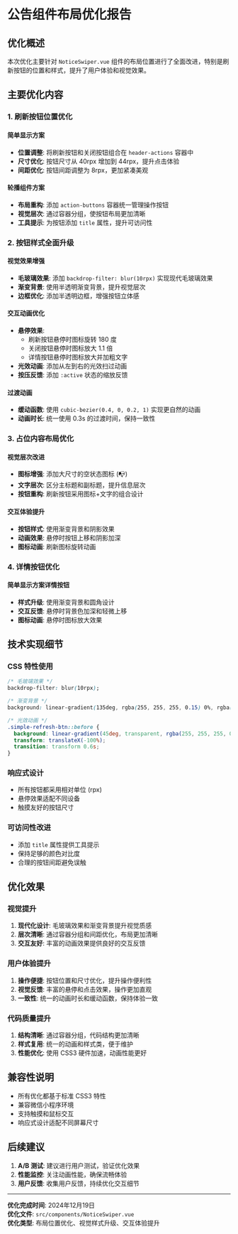 # 公告组件布局优化报告

## 优化概述

本次优化主要针对 `NoticeSwiper.vue` 组件的布局位置进行了全面改进，特别是刷新按钮的位置和样式，提升了用户体验和视觉效果。

## 主要优化内容

### 1. 刷新按钮位置优化

#### 简单显示方案
- **位置调整**: 将刷新按钮和关闭按钮组合在 `header-actions` 容器中
- **尺寸优化**: 按钮尺寸从 40rpx 增加到 44rpx，提升点击体验
- **间距优化**: 按钮间距调整为 8rpx，更加紧凑美观

#### 轮播组件方案
- **布局重构**: 添加 `action-buttons` 容器统一管理操作按钮
- **视觉层次**: 通过容器分组，使按钮布局更加清晰
- **工具提示**: 为按钮添加 `title` 属性，提升可访问性

### 2. 按钮样式全面升级

#### 视觉效果增强
- **毛玻璃效果**: 添加 `backdrop-filter: blur(10rpx)` 实现现代毛玻璃效果
- **渐变背景**: 使用半透明渐变背景，提升视觉层次
- **边框优化**: 添加半透明边框，增强按钮立体感

#### 交互动画优化
- **悬停效果**: 
  - 刷新按钮悬停时图标旋转 180 度
  - 关闭按钮悬停时图标放大 1.1 倍
  - 详情按钮悬停时图标放大并加粗文字
- **光效动画**: 添加从左到右的光效扫过动画
- **按压反馈**: 添加 `:active` 状态的缩放反馈

#### 过渡动画
- **缓动函数**: 使用 `cubic-bezier(0.4, 0, 0.2, 1)` 实现更自然的动画
- **动画时长**: 统一使用 0.3s 的过渡时间，保持一致性

### 3. 占位内容布局优化

#### 视觉层次改进
- **图标增强**: 添加大尺寸的空状态图标 (📭)
- **文字层次**: 区分主标题和副标题，提升信息层次
- **按钮重构**: 刷新按钮采用图标+文字的组合设计

#### 交互体验提升
- **按钮样式**: 使用渐变背景和阴影效果
- **动画效果**: 悬停时按钮上移和阴影加深
- **图标动画**: 刷新图标旋转动画

### 4. 详情按钮优化

#### 简单显示方案详情按钮
- **样式升级**: 使用渐变背景和圆角设计
- **交互反馈**: 悬停时背景色加深和轻微上移
- **图标动画**: 悬停时图标放大效果

## 技术实现细节

### CSS 特性使用
```css
/* 毛玻璃效果 */
backdrop-filter: blur(10rpx);

/* 渐变背景 */
background: linear-gradient(135deg, rgba(255, 255, 255, 0.15) 0%, rgba(255, 255, 255, 0.05) 100%);

/* 光效动画 */
.simple-refresh-btn::before {
  background: linear-gradient(45deg, transparent, rgba(255, 255, 255, 0.1), transparent);
  transform: translateX(-100%);
  transition: transform 0.6s;
}
```

### 响应式设计
- 所有按钮都采用相对单位 (rpx)
- 悬停效果适配不同设备
- 触摸友好的按钮尺寸

### 可访问性改进
- 添加 `title` 属性提供工具提示
- 保持足够的颜色对比度
- 合理的按钮间距避免误触

## 优化效果

### 视觉提升
1. **现代化设计**: 毛玻璃效果和渐变背景提升视觉质感
2. **层次清晰**: 通过容器分组和间距优化，布局更加清晰
3. **交互友好**: 丰富的动画效果提供良好的交互反馈

### 用户体验提升
1. **操作便捷**: 按钮位置和尺寸优化，提升操作便利性
2. **视觉反馈**: 丰富的悬停和点击效果，操作更加直观
3. **一致性**: 统一的动画时长和缓动函数，保持体验一致

### 代码质量提升
1. **结构清晰**: 通过容器分组，代码结构更加清晰
2. **样式复用**: 统一的动画和样式类，便于维护
3. **性能优化**: 使用 CSS3 硬件加速，动画性能更好

## 兼容性说明

- 所有优化都基于标准 CSS3 特性
- 兼容微信小程序环境
- 支持触摸和鼠标交互
- 响应式设计适配不同屏幕尺寸

## 后续建议

1. **A/B 测试**: 建议进行用户测试，验证优化效果
2. **性能监控**: 关注动画性能，确保流畅体验
3. **用户反馈**: 收集用户反馈，持续优化交互细节

---

**优化完成时间**: 2024年12月19日  
**优化文件**: `src/components/NoticeSwiper.vue`  
**优化类型**: 布局位置优化、视觉样式升级、交互体验提升
